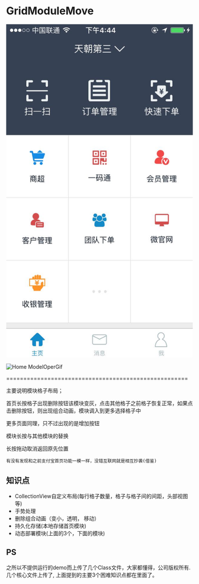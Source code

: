 # GridModuleMove

![Home ScreenShot](https://github.com/info3781/GridModuleMove/blob/master/WechatIMG1.jpeg)

![Home ModelOperGif](https://github.com/info3781/GridModuleMove/blob/master/2017-02-09%2016_33_16.gif)


=====================================================

主要说明模块格子布局；

首页长按格子出现删除按钮该模块变灰，点击其他格子之前格子恢复正常，如果点击删除按钮，则出现组合动画，模块调入到更多选择格子中

更多页面同理，只不过出现的是增加按钮

模块长按与其他模块的替换

长按拖动取消返回原先位置

`有没有发现和之前支付宝首页功能一模一样，没错互联网就是相互抄袭(借鉴)`

## 知识点
* CollectionView自定义布局(每行格子数量，格子与格子间的间距，头部视图等)
* 手势处理
* 删除组合动画（变小，透明， 移动）
* 持久化存储(本地存储首页模块)
* 动态部署模块(上面的3个，下面的模块)

## PS
之所以不提供运行的demo而上传了几个Class文件，大家都懂得，公司版权所有.
几个核心文件上传了, 上面提到的主要3个困难知识点都在里面了。